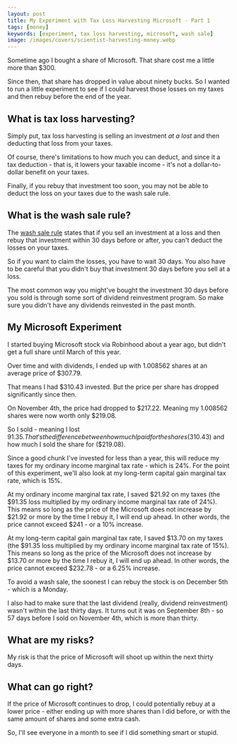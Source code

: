 ```yaml
---
layout: post
title: My Experiment with Tax Loss Harvesting Microsoft - Part 1
tags: [money]
keywords: [experiment, tax loss harvesting, microsoft, wash sale]
image: /images/covers/scientist-harvesting-money.webp
---
```


Sometime ago I bought a share of Microsoft. That share cost me a little more than $300.

Since then, that share has dropped in value about ninety bucks. So I wanted to run a little experiment to see if I could harvest those losses on my taxes and then rebuy before the end of the year.

## What is tax loss harvesting?

Simply put, tax loss harvesting is selling an investment *at a lost* and then deducting that loss from your taxes.

Of course, there's limitations to how much you can deduct, and since it a tax deduction - that is, it lowers your taxable income - it's not a dollar-to-dollar benefit on your taxes.

Finally, if you rebuy that investment too soon, you may not be able to deduct the loss on your taxes due to the wash sale rule.

## What is the wash sale rule?

The [wash sale rule](https://www.irs.gov/publications/p550#en_US_2021_publink100010601) states that if you sell an investment at a loss and then rebuy that investment within 30 days before or after, you can't deduct the losses on your taxes.

So if you want to claim the losses, you have to wait 30 days. You also have to be careful that you didn't buy that investment 30 days before you sell at a loss.

The most common way you might've bought the investment 30 days before you sold is through some sort of dividend reinvestment program. So make sure you didn't have any dividends reinvested in the past month.

## My Microsoft Experiment

I started buying Microsoft stock via Robinhood about a year ago, but didn't get a full share until March of this year.

Over time and with dividends, I ended up with 1.008562 shares at an average price of $307.79.

That means I had $310.43 invested. But the price per share has dropped significantly since then.

On November 4th, the price had dropped to $217.22. Meaning my 1.008562 shares were now worth only $219.08.

So I sold - meaning I lost $91.35. That's the difference between how much I paid for the shares ($310.43) and how much I sold the share for ($219.08).

Since a good chunk I've invested for less than a year, this will reduce my taxes for my ordinary income marginal tax rate - which is 24%. For the point of this experiment, we'll also look at my long-term capital gain marginal tax rate, which is 15%.

At my ordinary income marginal tax rate, I saved $21.92 on my taxes (the $91.35 loss multiplied by my ordinary income marginal tax rate of 24%). This means so long as the price of the Microsoft does not increase by $21.92 or more by the time I rebuy it, I will end up ahead. In other words, the price cannot exceed $241 - or a 10% increase.

At my long-term capital gain marginal tax rate, I saved $13.70 on my taxes (the $91.35 loss multiplied by my ordinary income marginal tax rate of 15%). This means so long as the price of the Microsoft does not increase by $13.70 or more by the time I rebuy it, I will end up ahead. In other words, the price cannot exceed $232.78 - or a 6.25% increase.

To avoid a wash sale, the soonest I can rebuy the stock is on December 5th - which is a Monday.

I also had to make sure that the last dividend (really, dividend reinvestment) wasn't within the last thirty days. It turns out it was on September 8th - so 57 days before I sold on November 4th, which is more than thirty.

## What are my risks?

My risk is that the price of Microsoft will shoot up within the next thirty days.

## What can go right?

If the price of Microsoft continues to drop, I could potentially rebuy at a lower price - either ending up with more shares than I did before, or with the same amount of shares and some extra cash.

So, I'll see everyone in a month to see if I did something smart or stupid.

